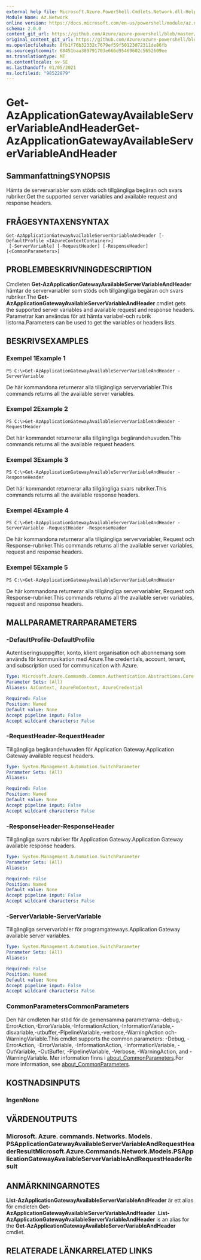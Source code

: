 ```yaml
---
external help file: Microsoft.Azure.PowerShell.Cmdlets.Network.dll-Help.xml
Module Name: Az.Network
online version: https://docs.microsoft.com/en-us/powershell/module/az.network/get-azapplicationgatewayavailableservervariableandheader
schema: 2.0.0
content_git_url: https://github.com/Azure/azure-powershell/blob/master/src/Network/Network/help/Get-AzApplicationGatewayAvailableServerVariableAndHeader.md
original_content_git_url: https://github.com/Azure/azure-powershell/blob/master/src/Network/Network/help/Get-AzApplicationGatewayAvailableServerVariableAndHeader.md
ms.openlocfilehash: 8fb1f76b32332c7679ef59f50123072311de86fb
ms.sourcegitcommit: 68451baa389791703e666d95469602c5652609ee
ms.translationtype: MT
ms.contentlocale: sv-SE
ms.lasthandoff: 01/05/2021
ms.locfileid: "98522879"
---
```

# <span data-ttu-id="519f0-101">Get-AzApplicationGatewayAvailableServerVariableAndHeader</span><span class="sxs-lookup"><span data-stu-id="519f0-101">Get-AzApplicationGatewayAvailableServerVariableAndHeader</span></span>

## <span data-ttu-id="519f0-102">Sammanfattning</span><span class="sxs-lookup"><span data-stu-id="519f0-102">SYNOPSIS</span></span>
<span data-ttu-id="519f0-103">Hämta de servervariabler som stöds och tillgängliga begäran och svars rubriker.</span><span class="sxs-lookup"><span data-stu-id="519f0-103">Get the supported server variables and available request and response headers.</span></span>

## <span data-ttu-id="519f0-104">FRÅGESYNTAXEN</span><span class="sxs-lookup"><span data-stu-id="519f0-104">SYNTAX</span></span>

```
Get-AzApplicationGatewayAvailableServerVariableAndHeader [-DefaultProfile <IAzureContextContainer>]
 [-ServerVariable] [-RequestHeader] [-ResponseHeader] [<CommonParameters>]
```

## <span data-ttu-id="519f0-105">PROBLEMBESKRIVNING</span><span class="sxs-lookup"><span data-stu-id="519f0-105">DESCRIPTION</span></span>
<span data-ttu-id="519f0-106">Cmdleten **Get-AzApplicationGatewayAvailableServerVariableAndHeader** hämtar de servervariabler som stöds och tillgängliga begäran och svars rubriker.</span><span class="sxs-lookup"><span data-stu-id="519f0-106">The **Get-AzApplicationGatewayAvailableServerVariableAndHeader** cmdlet gets the supported server variables and available request and response headers.</span></span> <span data-ttu-id="519f0-107">Parametrar kan användas för att hämta variabel-och rubrik listorna.</span><span class="sxs-lookup"><span data-stu-id="519f0-107">Parameters can be used to get the variables or headers lists.</span></span>

## <span data-ttu-id="519f0-108">BESKRIVS</span><span class="sxs-lookup"><span data-stu-id="519f0-108">EXAMPLES</span></span>

### <span data-ttu-id="519f0-109">Exempel 1</span><span class="sxs-lookup"><span data-stu-id="519f0-109">Example 1</span></span>
```
PS C:\>Get-AzApplicationGatewayAvailableServerVariableAndHeader -ServerVariable
```

<span data-ttu-id="519f0-110">De här kommandona returnerar alla tillgängliga servervariabler.</span><span class="sxs-lookup"><span data-stu-id="519f0-110">This commands returns all the available server variables.</span></span>

### <span data-ttu-id="519f0-111">Exempel 2</span><span class="sxs-lookup"><span data-stu-id="519f0-111">Example 2</span></span>
```
PS C:\>Get-AzApplicationGatewayAvailableServerVariableAndHeader -RequestHeader
```

<span data-ttu-id="519f0-112">Det här kommandot returnerar alla tillgängliga begärandehuvuden.</span><span class="sxs-lookup"><span data-stu-id="519f0-112">This commands returns all the available request headers.</span></span>

### <span data-ttu-id="519f0-113">Exempel 3</span><span class="sxs-lookup"><span data-stu-id="519f0-113">Example 3</span></span>
```
PS C:\>Get-AzApplicationGatewayAvailableServerVariableAndHeader -ResponseHeader
```

<span data-ttu-id="519f0-114">Det här kommandot returnerar alla tillgängliga svars rubriker.</span><span class="sxs-lookup"><span data-stu-id="519f0-114">This commands returns all the available response headers.</span></span>

### <span data-ttu-id="519f0-115">Exempel 4</span><span class="sxs-lookup"><span data-stu-id="519f0-115">Example 4</span></span>
```
PS C:\>Get-AzApplicationGatewayAvailableServerVariableAndHeader - ServerVariable -RequestHeader -ResponseHeader
```

<span data-ttu-id="519f0-116">De här kommandona returnerar alla tillgängliga servervariabler, Request och Response-rubriker.</span><span class="sxs-lookup"><span data-stu-id="519f0-116">This commands returns all the available server variables, request and response headers.</span></span>

### <span data-ttu-id="519f0-117">Exempel 5</span><span class="sxs-lookup"><span data-stu-id="519f0-117">Example 5</span></span>
```
PS C:\>Get-AzApplicationGatewayAvailableServerVariableAndHeader
```

<span data-ttu-id="519f0-118">De här kommandona returnerar alla tillgängliga servervariabler, Request och Response-rubriker.</span><span class="sxs-lookup"><span data-stu-id="519f0-118">This commands returns all the available server variables, request and response headers.</span></span>

## <span data-ttu-id="519f0-119">MALLPARAMETRAR</span><span class="sxs-lookup"><span data-stu-id="519f0-119">PARAMETERS</span></span>

### <span data-ttu-id="519f0-120">-DefaultProfile</span><span class="sxs-lookup"><span data-stu-id="519f0-120">-DefaultProfile</span></span>
<span data-ttu-id="519f0-121">Autentiseringsuppgifter, konto, klient organisation och abonnemang som används för kommunikation med Azure.</span><span class="sxs-lookup"><span data-stu-id="519f0-121">The credentials, account, tenant, and subscription used for communication with Azure.</span></span>

```yaml
Type: Microsoft.Azure.Commands.Common.Authentication.Abstractions.Core.IAzureContextContainer
Parameter Sets: (All)
Aliases: AzContext, AzureRmContext, AzureCredential

Required: False
Position: Named
Default value: None
Accept pipeline input: False
Accept wildcard characters: False
```

### <span data-ttu-id="519f0-122">-RequestHeader</span><span class="sxs-lookup"><span data-stu-id="519f0-122">-RequestHeader</span></span>
<span data-ttu-id="519f0-123">Tillgängliga begärandehuvuden för Application Gateway.</span><span class="sxs-lookup"><span data-stu-id="519f0-123">Application Gateway available request headers.</span></span>

```yaml
Type: System.Management.Automation.SwitchParameter
Parameter Sets: (All)
Aliases:

Required: False
Position: Named
Default value: None
Accept pipeline input: False
Accept wildcard characters: False
```

### <span data-ttu-id="519f0-124">-ResponseHeader</span><span class="sxs-lookup"><span data-stu-id="519f0-124">-ResponseHeader</span></span>
<span data-ttu-id="519f0-125">Tillgängliga svars rubriker för Application Gateway.</span><span class="sxs-lookup"><span data-stu-id="519f0-125">Application Gateway available response headers.</span></span>

```yaml
Type: System.Management.Automation.SwitchParameter
Parameter Sets: (All)
Aliases:

Required: False
Position: Named
Default value: None
Accept pipeline input: False
Accept wildcard characters: False
```

### <span data-ttu-id="519f0-126">-ServerVariable</span><span class="sxs-lookup"><span data-stu-id="519f0-126">-ServerVariable</span></span>
<span data-ttu-id="519f0-127">Tillgängliga servervariabler för programgateways.</span><span class="sxs-lookup"><span data-stu-id="519f0-127">Application Gateway available server variables.</span></span>

```yaml
Type: System.Management.Automation.SwitchParameter
Parameter Sets: (All)
Aliases:

Required: False
Position: Named
Default value: None
Accept pipeline input: False
Accept wildcard characters: False
```

### <span data-ttu-id="519f0-128">CommonParameters</span><span class="sxs-lookup"><span data-stu-id="519f0-128">CommonParameters</span></span>
<span data-ttu-id="519f0-129">Den här cmdleten har stöd för de gemensamma parametrarna:-debug,-ErrorAction,-ErrorVariable,-InformationAction,-InformationVariable,-disvariable,-utbuffer,-PipelineVariable,-verbose,-WarningAction och-WarningVariable.</span><span class="sxs-lookup"><span data-stu-id="519f0-129">This cmdlet supports the common parameters: -Debug, -ErrorAction, -ErrorVariable, -InformationAction, -InformationVariable, -OutVariable, -OutBuffer, -PipelineVariable, -Verbose, -WarningAction, and -WarningVariable.</span></span> <span data-ttu-id="519f0-130">Mer information finns i [about_CommonParameters](http://go.microsoft.com/fwlink/?LinkID=113216).</span><span class="sxs-lookup"><span data-stu-id="519f0-130">For more information, see [about_CommonParameters](http://go.microsoft.com/fwlink/?LinkID=113216).</span></span>

## <span data-ttu-id="519f0-131">KOSTNADS</span><span class="sxs-lookup"><span data-stu-id="519f0-131">INPUTS</span></span>

### <span data-ttu-id="519f0-132">Ingen</span><span class="sxs-lookup"><span data-stu-id="519f0-132">None</span></span>

## <span data-ttu-id="519f0-133">VÄRDEN</span><span class="sxs-lookup"><span data-stu-id="519f0-133">OUTPUTS</span></span>

### <span data-ttu-id="519f0-134">Microsoft. Azure. commands. Networks. Models. PSApplicationGatewayAvailableServerVariableAndRequestHeaderResult</span><span class="sxs-lookup"><span data-stu-id="519f0-134">Microsoft.Azure.Commands.Network.Models.PSApplicationGatewayAvailableServerVariableAndRequestHeaderResult</span></span>

## <span data-ttu-id="519f0-135">ANMÄRKNINGAR</span><span class="sxs-lookup"><span data-stu-id="519f0-135">NOTES</span></span>
<span data-ttu-id="519f0-136">**List-AzApplicationGatewayAvailableServerVariableAndHeader** är ett alias för cmdleten **Get-AzApplicationGatewayAvailableServerVariableAndHeader** .</span><span class="sxs-lookup"><span data-stu-id="519f0-136">**List-AzApplicationGatewayAvailableServerVariableAndHeader** is an alias for the **Get-AzApplicationGatewayAvailableServerVariableAndHeader** cmdlet.</span></span>

## <span data-ttu-id="519f0-137">RELATERADE LÄNKAR</span><span class="sxs-lookup"><span data-stu-id="519f0-137">RELATED LINKS</span></span>
